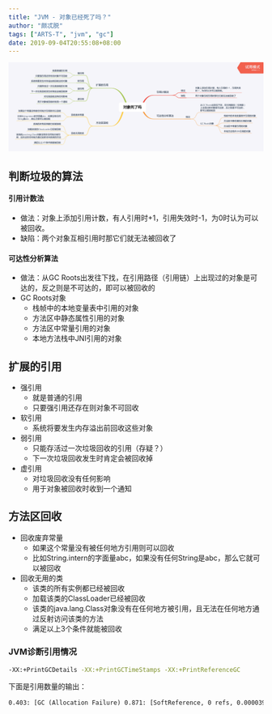 ```yaml
---
title: "JVM - 对象已经死了吗？"
author: "颇忒脱"
tags: ["ARTS-T", "jvm", "gc"]
date: 2019-09-04T20:55:08+08:00
---
```


<!--more-->

<img src="is-object-dead.png" style="zoom:50%" />

## 判断垃圾的算法

#### 引用计数法

* 做法：对象上添加引用计数，有人引用时+1，引用失效时-1，为0时认为可以被回收。
* 缺陷：两个对象互相引用时那它们就无法被回收了

#### 可达性分析算法

* 做法：从GC Roots出发往下找，在引用路径（引用链）上出现过的对象是可达的，反之则是不可达的，即可以被回收的
* GC Roots对象
  * 栈帧中的本地变量表中引用的对象
  * 方法区中静态属性引用的对象
  * 方法区中常量引用的对象
  * 本地方法栈中JNI引用的对象

## 扩展的引用

* 强引用
    * 就是普通的引用
    * 只要强引用还存在则对象不可回收
* 软引用
    * 系统将要发生内存溢出前回收这些对象
* 弱引用
    * 只能存活过一次垃圾回收的引用（存疑？）
    * 下一次垃圾回收发生时肯定会被回收掉
* 虚引用
    * 对垃圾回收没有任何影响
    * 用于对象被回收时收到一个通知

## 方法区回收

* 回收废弃常量
  * 如果这个常量没有被任何地方引用则可以回收
  * 比如String.intern的字面量abc，如果没有任何String是abc，那么它就可以被回收
* 回收无用的类
  * 该类的所有实例都已经被回收
  * 加载该类的ClassLoader已经被回收
  * 该类的java.lang.Class对象没有在任何地方被引用，且无法在任何地方通过反射访问该类的方法
  * 满足以上3个条件就能被回收

### JVM诊断引用情况

```bash
-XX:+PrintGCDetails -XX:+PrintGCTimeStamps -XX:+PrintReferenceGC
```

下面是引用数量的输出：

```txt
0.403: [GC (Allocation Failure) 0.871: [SoftReference, 0 refs, 0.0000393 secs]0.871: [WeakReference, 8 refs, 0.0000138 secs]0.871: [FinalReference, 4 refs, 0.0000094 secs]0.871: [PhantomReference, 0 refs, 0 refs, 0.0000085 secs]0.871: [JNI Weak Reference, 0.0000071 secs][PSYoungGen: 76272K->10720K(141824K)] 128286K->128422K(316928K), 0.4683919 secs] [Times: user=1.17 sys=0.03, real=0.47 secs] 
```

